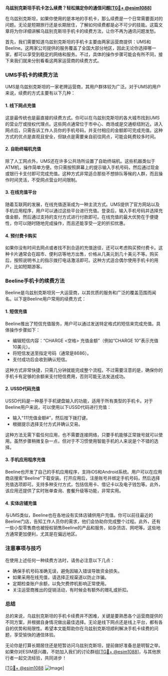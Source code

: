 **乌兹别克斯坦手机卡怎么续费？轻松搞定你的通信问题[[TG💪+ @esim1088](https://t.me/s/esim1088)]**

在乌兹别克斯坦，如果你使用的是本地的手机卡，那么续费是一个日常需要面对的问题。无论是短期旅行还是长期居住，了解如何续费都是必不可少的技能。这篇文章将为你详细讲解乌兹别克斯坦手机卡的续费方法，让你不再为通讯问题发愁。

首先，我们需要知道乌兹别克斯坦的手机卡主要由两家运营商提供：UMS和Beeline。这两家公司提供的服务覆盖了全国大部分地区，因此无论你选择哪一家，都可以享受到稳定的网络和服务。不过，具体的操作步骤可能会有所不同，接下来我们就来分别看看这两家运营商的续费方式。

### UMS手机卡的续费方法

UMS是乌兹别克斯坦的一家老牌运营商，其用户群体较为广泛。对于UMS的用户来说，续费的方式主要有以下几种：

#### 1. 线下网点充值

这是最传统也是最直接的续费方式。你可以在乌兹别克斯坦的各大城市找到UMS的营业厅或授权代理点。这些网点通常位于市中心、商场或是交通枢纽附近。进入网点后，只需告诉工作人员你的手机号码，并支付相应的金额即可完成充值。这种方式的优点是直观且安全，但缺点是需要亲自前往网点，可能会耗费较多时间。

#### 2. 自助终端机充值

除了人工网点外，UMS还在许多公共场所设置了自助终端机。这些机器类似于ATM机，操作简单方便。你只需按照屏幕上的提示输入手机号码，然后通过现金或银行卡支付即可完成充值。这种方式非常适合那些不想排队等候的人群，而且操作时间灵活，不受网点营业时间限制。

#### 3. 在线充值平台

随着互联网的发展，在线充值逐渐成为一种主流方式。UMS提供了官方网站以及手机应用程序，用户可以通过这些平台进行充值。登录后，输入手机号码并选择充值金额，然后通过支持的支付方式进行付款即可。在线充值的最大优势在于便捷性，你可以随时随地完成操作，而且还能享受一定的折扣优惠。

#### 4. 预付费卡购买

如果你没有时间去网点或者找不到合适的充值途径，还可以考虑购买预付费卡。这种卡片通常会在超市、便利店等地方出售，价格从几美元到几十美元不等。购买后，按照说明书上的指示拨打电话激活即可。这种方式适合偶尔使用手机卡的用户，比如短期游客。

### Beeline手机卡的续费方法

Beeline是乌兹别克斯坦另一大运营商，以其优质的服务和广泛的覆盖范围而闻名。以下是Beeline用户常用的续费方式：

#### 1. 短信充值

Beeline推出了短信充值服务，用户可以通过发送特定格式的短信来完成充值。具体操作步骤如下：
- 编辑短信内容：“CHARGE <空格> 充值金额”（例如“CHARGE 10”表示充值10美元）。
- 将短信发送至指定号码（通常是8686）。
- 支付成功后会收到确认短信。

这种方式非常快捷，只需几分钟就能完成整个流程。不过需要注意的是，确保你的手机卡有足够的余额来支付短信费用，否则可能无法发送成功。

#### 2. USSD代码充值

USSD代码是一种基于手机键盘输入的功能，适用于所有类型的手机卡。对于Beeline用户来说，可以使用以下USSD代码进行充值：
- 输入“*111*充值金额#”，然后按下拨打键。
- 根据提示选择支付方式并确认交易。

这种方法无需下载任何应用，也不需要连接网络，只要手机能够正常拨号就可以使用。虽然步骤稍微复杂一点，但对于不习惯使用智能手机的人来说是个不错的选择。

#### 3. 手机应用程序充值

Beeline也开发了自己的手机应用程序，支持iOS和Android系统。用户可以在应用商店搜索“Beeline”下载安装。打开应用后，注册账号并绑定手机号码，然后选择充值选项即可。支持多种支付方式，包括信用卡、借记卡以及电子钱包等。此外，该应用还提供了实时账单查询、套餐升级等功能，非常实用。

#### 4. 实体店铺充值

与UMS类似，Beeline也在各地设有实体店铺供用户充值。你可以前往最近的Beeline门店，告知工作人员你的需求，他们会协助你完成整个过程。此外，还有一些小型零售商也被授权销售Beeline的产品和服务，如杂货店、网吧等。这些地方通常更加便利，尤其是在偏远地区。

### 注意事项与技巧

在使用上述任何一种续费方法时，请务必注意以下几点：
- 确保手机号码准确无误，避免因输入错误导致资金损失。
- 如果采用在线充值，请选择正规渠道以防止诈骗。
- 定期检查账户余额，以免欠费停机影响正常使用。
- 关注运营商推出的促销活动，有时候会有额外的赠礼或折扣。

### 总结

总的来说，乌兹别克斯坦的手机卡续费并不困难，关键是要熟悉各个运营商提供的不同方案，并根据自身情况做出最佳选择。无论是线下网点还是线上平台，都有各自的优势和局限性。希望本文能帮助你在乌兹别克斯坦顺利解决手机卡续费的问题，享受愉快的通信体验。

无论你是打算长期居住还是短暂访问乌兹别克斯坦，提前做好准备总是明智之举。如果你对ESIM感兴趣，不妨加入我们的讨论群组[[TG💪+ @esim1088](https://t.me/s/esim1088)]，与其他旅行者一起交流经验，共同进步！

[[TG💪+ @esim1088](https://t.me/s/esim1088) ![Image](https://i.postimg.cc/4NQfJmqS/Snipaste-2025-05-13-00-14-12.png)]